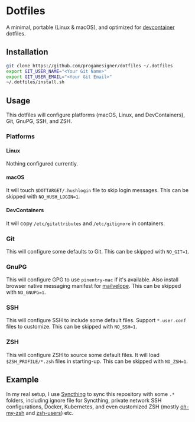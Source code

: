 # Dotfiles

A minimal, portable (Linux & macOS), and optimized for [devcontainer](https://containers.dev/) dotfiles.

## Installation

```sh
git clone https://github.com/progamesigner/dotfiles ~/.dotfiles
export GIT_USER_NAME="<Your Git Name>"
export GIT_USER_EMAIL="<Your Git Email>"
~/.dotfiles/install.sh
```

## Usage

This dotfiles will configure platforms (macOS, Linux, and DevContainers), Git, GnuPG, SSH, and ZSH.

### Platforms

#### Linux

Nothing configured currently.

#### macOS

It will touch `$DOTTARGET/.hushlogin` file to skip login messages. This can be skipped with `NO_HUSH_LOGIN=1`.

#### DevContainers

It will copy `/etc/gitattributes` and `/etc/gitignore` in containers.

### Git

This will configure some defaults to Git. This can be skipped with `NO_GIT=1`.

### GnuPG

This will configure GPG to use `pinentry-mac` if it's available. Also install browser native messaging manifest for [mailvelope](https://mailvelope.com/). This can be skipped with `NO_GNUPG=1`.

### SSH

This will configure SSH to include some default files. Support `*.user.conf` files to customize. This can be skipped with `NO_SSH=1`.

### ZSH

This will configure ZSH to source some default files. It will load `$ZSH_PROFILE/*.zsh` files in starting-up. This can be skipped with `NO_ZSH=1`.

## Example

In my real setup, I use [Syncthing](https://syncthing.net/) to sync this repository with some `.*` folders, including ignore file for Syncthing, private network SSH configurations, Docker, Kubernetes, and even customized ZSH (mostly [oh-my-zsh](https://ohmyz.sh/) and [zsh-users](https://github.com/zsh-users)) etc.
